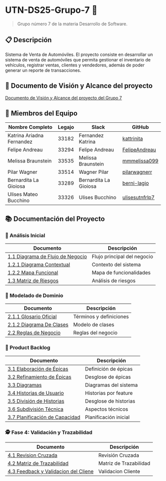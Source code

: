 # UTN-DS25-Grupo-7 🚗
> Grupo número 7 de la materia Desarrollo de Software.

## 📋 Descripción
Sistema de Venta de Automóviles. El proyecto consiste en desarrollar un sistema de venta de automóviles que permita gestionar el inventario de vehículos, registrar ventas, clientes y vendedores, además de poder generar un reporte de transacciones.

## 📑 Documento de Visión y Alcance del proyecto
[Documento de Visión y Alcance del proyecto del Grupo 7](https://github.com/user-attachments/files/19805795/DDS.GRUPO.7.VISION.Y.ALCANCE.DEL.PRODUCTO.pdf)

## 👥 Miembros del Equipo 

| Nombre Completo | Legajo | Slack | GitHub |
|----------------|---------|-------|--------|
| Katrina Ariadna Fernandez | 33182 | Fernandez Katrina | [kattrinita](https://github.com/kattrinita) |
| Felipe Andreau | 33294 | Felipe Andreau | [FelipeAndreau](https://github.com/FelipeAndreau) |
| Melissa Braunstein | 33535 | Melissa Braunstein | [mmmelissa099](https://github.com/mmmelissa099) |
| Pilar Wagner | 33514 | Wagner Pilar | [pilarwagnerr](https://github.com/pilarwagnerr) |
| Bernardita La Gioiosa | 33289 | Bernardita La Gioiosa | [berni-lagio](https://github.com/berni-lagio) |
| Ulises Mateo Bucchino | 33326 | Ulises Bucchino | [ulisesutnfrlp7](https://github.com/ulisesutnfrlp7) |

## 📚 Documentación del Proyecto

### 🧩 Análisis Inicial
| Documento | Descripción |
|-----------|-------------|
| [1.1 Diagrama de Flujo de Negocio](./01%20-%20Analisis%20Inicial/1.1-Diagrama_de_flujo(v1.0).jpg) | Flujo principal del negocio |
| [1.2.1 Diagrama Contextual](./01%20-%20Analisis%20Inicial/1.2.1_diagrama_contextual(v1.0).png) | Contexto del sistema |
| [1.2.2 Mapa Funcional](./01%20-%20Analisis%20Inicial/1.2.2_mapa_funcional(v1.0).jpg) | Mapa de funcionalidades |
| [1.3 Matriz de Riesgos](./01%20-%20Analisis%20Inicial/1.3-Matriz_de_Riesgos(v1.0).pdf) | Análisis de riesgos |

### 📘 Modelado de Dominio
| Documento | Descripción |
|-----------|-------------|
| [2.1.1 Glosario Oficial](./02%20-%20Modelado%20de%20Dominio/2.1.1-Glosario_Oficial(v1.0).pdf) | Términos y definiciones |
| [2.1.2 Diagrama De Clases](./02%20-%20Modelado%20de%20Dominio/2.1.2_Diagrama_De_Clases(v1.0).jpg) | Modelo de clases |
| [2.2 Reglas de Negocio](./02%20-%20Modelado%20de%20Dominio/2.2_Definición_De_Reglas_De_Negocio(v1.0).pdf) | Reglas del negocio |

### 🧱 Product Backlog
| Documento | Descripción |
|-----------|-------------|
| [3.1 Elaboración de Épicas](./03%20-%20Product%20Backlog/3.1-Elaboración-De-Épicas.md) | Definición de épicas |
| [3.2 Refinamiento de Épicas](./03%20-%20Product%20Backlog/3.2-Refinamiento-De-Épicas-En-Features.md) | Desglose de épicas |
| [3.3 Diagramas](./03%20-%20Product%20Backlog/3.3-Diagramas.pdf.pdf) | Diagramas del sistema |
| [3.4 Historias de Usuario](./03%20-%20Product%20Backlog/3.4-Historias-de-Usuario-por-Feature.pdf) | Historias por feature |
| [3.5 División de Historias](./03%20-%20Product%20Backlog/3.5-División-Historias-de-Usuario.md) | Desglose de historias |
| [3.6 Subdivisión Técnica](./03%20-%20Product%20Backlog/3.6-Subdivision-Tecnica.md) | Aspectos técnicos |
| [3.7 Planificación de Capacidad](./03%20-%20Product%20Backlog/3.7-Planificacion-de-Capacidad-Inicial.md) | Planificación inicial |

### 🕵️ Fase 4: Validación y Trazabilidad
| Documento | Descripción |
|-----------|-------------|
| [4.1 Revision Cruzada](./04%20-%20Validacion%20y%20Trazabilidad/4.1-Revisión-Cruzada.md) | Revisión Cruzada |
| [4.2 Matriz de Trazabilidad](./04%20-%20Validacion%20y%20Trazabilidad/4.2-Matriz-De-Trazabilidad.pdf) | Matriz de Trazabilidad |
| [4.3 Feedback y Validacion del Cliene](./04%20-%20Validacion%20y%20Trazabilidad/4.3_Feedback_y_Validacion_del_Cliente.pdf) | Validacion Cliente |
